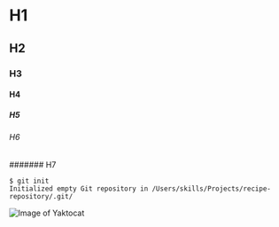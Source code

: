 # H1
## H2
### H3
#### H4
##### H5
###### H6
####### H7


```
$ git init
Initialized empty Git repository in /Users/skills/Projects/recipe-repository/.git/
```

![Image of Yaktocat](https://octodex.github.com/images/yaktocat.png)
